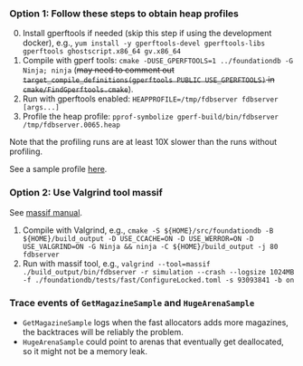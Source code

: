 ### Option 1: Follow these steps to obtain heap profiles

0. Install gperftools if needed (skip this step if using the development docker), e.g., `yum install -y gperftools-devel gperftools-libs gperftools ghostscript.x86_64 gv.x86_64`
1. Compile with gperf tools: `cmake -DUSE_GPERFTOOLS=1 ../foundationdb -G Ninja; ninja` (~~may need to comment out `target_compile_definitions(gperftools PUBLIC USE_GPERFTOOLS)` in `cmake/FindGperftools.cmake`~~).
1. Run with gperftools enabled: `HEAPPROFILE=/tmp/fdbserver fdbserver [args...]`
1. Profile the heap profile: `pprof-symbolize gperf-build/bin/fdbserver /tmp/fdbserver.0065.heap`

Note that the profiling runs are at least 10X slower than the runs without profiling.

See a sample profile [here](https://github.com/apple/foundationdb/issues/2218).

### Option 2: Use Valgrind tool massif

See [massif manual](https://valgrind.org/docs/manual/ms-manual.html).

1. Compile with Valgrind, e.g., `cmake -S ${HOME}/src/foundationdb -B ${HOME}/build_output -D USE_CCACHE=ON -D USE_WERROR=ON -D USE_VALGRIND=ON -G Ninja && ninja -C ${HOME}/build_output -j 80 fdbserver`
1. Run with massif tool, e.g., `valgrind --tool=massif ./build_output/bin/fdbserver -r simulation --crash --logsize 1024MB -f ./foundationdb/tests/fast/ConfigureLocked.toml -s 93093841 -b on`

### Trace events of `GetMagazineSample` and `HugeArenaSample`

* `GetMagazineSample` logs when the fast allocators adds more magazines, the backtraces will be reliably the problem.
* `HugeArenaSample` could point to arenas that eventually get deallocated, so it might not be a memory leak.
